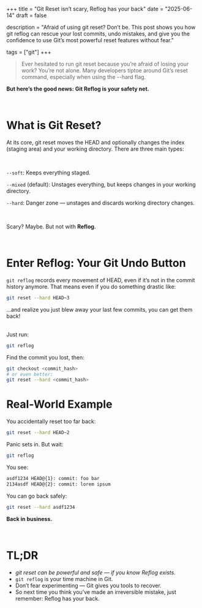 +++
title = "Git Reset isn’t scary, Reflog has your back"
date = "2025-06-14"
draft = false


description = "Afraid of using git reset? Don’t be. This post shows you how git reflog can rescue your lost commits, undo mistakes, and give you the confidence to use Git’s most powerful reset features without fear."

tags = ["git"]
+++

> Ever hesitated to run git reset because you’re afraid of losing your work? You’re not alone. Many developers tiptoe around Git’s reset command, especially when using the --hard flag.

**But here’s the good news: Git Reflog is your safety net.**

<br>

# What is Git Reset?

At its core, git reset moves the HEAD and optionally changes the index (staging area) and your working directory. There are three main types:

<br>

`--soft`: Keeps everything staged.

`--mixed` (default): Unstages everything, but keeps changes in your working directory.

`--hard`: Danger zone — unstages and discards working directory changes.

<br>

Scary? Maybe. But not with **Reflog.**

<br>

# Enter Reflog: Your Git Undo Button

`git reflog` records every movement of HEAD, even if it’s not in the commit history anymore. That means even if you do something drastic like:

```bash
git reset --hard HEAD~3
```

...and realize you just blew away your last few commits, you can get them back!

<br>
Just run:

```bash
git reflog
```

Find the commit you lost, then:

```bash
git checkout <commit_hash>
# or even better:
git reset --hard <commit_hash>
```

# Real-World Example

You accidentally reset too far back:

```bash
git reset --hard HEAD~2
```

Panic sets in. But wait:

```bash
git reflog
```

You see:

```bash
asdf1234 HEAD@{1}: commit: foo bar
2134asdf HEAD@{2}: commit: lorem ipsum
```

You can go back safely:

```bash
git reset --hard asdf1234
```

**Back in business.**

<br>

# TL;DR

- _git reset can be powerful and safe — if you know Reflog exists._
- `git reflog` is your time machine in Git.
- Don’t fear experimenting — Git gives you tools to recover.
- So next time you think you’ve made an irreversible mistake, just remember: Reflog has your back.
